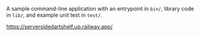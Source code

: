 A sample command-line application with an entrypoint in `bin/`, library code
in `lib/`, and example unit test in `test/`.


https://serversidedartshelf.up.railway.app/
